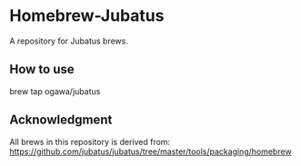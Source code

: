 # Homebrew-Jubatus

A repository for Jubatus brews.

## How to use

brew tap ogawa/jubatus

## Acknowledgment

All brews in this repository is derived from:
https://github.com/jubatus/jubatus/tree/master/tools/packaging/homebrew
